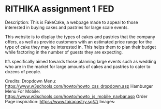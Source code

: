 # RITHIKA assignment 1 FED
Description: This is FakeCake, a webpage made to appeal to those interested in buying cakes and pastries for large scale events.

This website is to display the types of cakes and pastries that the company offers, as well as provide customers with an estimated price range for the type of cake they may be interested in. This helps them to plan their budget while factoring in the number of guests they are expecting.

It’s specifically aimed towards those planning large events such as wedding who are in the market for large amounts of cakes and pastries to cater to dozens of people.

Credits:
Dropdown Menu: https://www.w3schools.com/howto/howto_css_dropdown.asp
Hamburger Menu For Mobile: https://www.w3schools.com/howto/howto_js_mobile_navbar.asp
Order Page inspiration: https://www.tairapastry.sg/#/
Images: 
